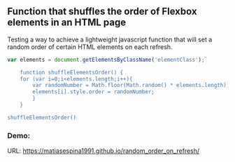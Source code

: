 ## Function that shuffles the order of Flexbox elements in an HTML page



Testing a way to achieve a lightweight javascript function that will set a random order of certain HTML elements on each refresh.

```javascript
var elements = document.getElementsByClassName('elementClass');`

    function shuffleElementsOrder() {
    for (var i=0;i<elements.length;i++){
        var randomNumber = Math.floor(Math.random() * elements.length);
        elements[i].style.order = randomNumber;
        }
    }

shuffleElementsOrder()
```


### Demo:

URL: https://matiasespina1991.github.io/random_order_on_refresh/

<img style="max-width:700px;" src="https://s4.gifyu.com/images/outputec5cea5db9670451.gif" alt="" /> 
